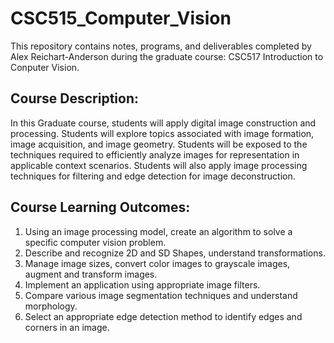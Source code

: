 # CSC515_Computer_Vision

This repository contains notes, programs, and deliverables completed by Alex Reichart-Anderson during the graduate course: CSC517 Introduction to Conputer Vision.

## Course Description:
In this Graduate course, students will apply digital image construction and processing. Students will explore topics associated with image formation, image acquisition, and image geometry. Students will be exposed to the techniques required to efficiently analyze images for representation in applicable context scenarios. Students will also apply image processing techniques for filtering and edge detection for image deconstruction.

## Course Learning Outcomes:
1. Using an image processing model, create an algorithm to solve a specific computer vision problem.
2. Describe and recognize 2D and SD Shapes, understand transformations.
3. Manage image sizes, convert color images to grayscale images, augment and transform images.
4. Implement an application using appropriate image filters.
5. Compare various image segmentation techniques and understand morphology.
6. Select an appropriate edge detection method to identify edges and corners in an image.
